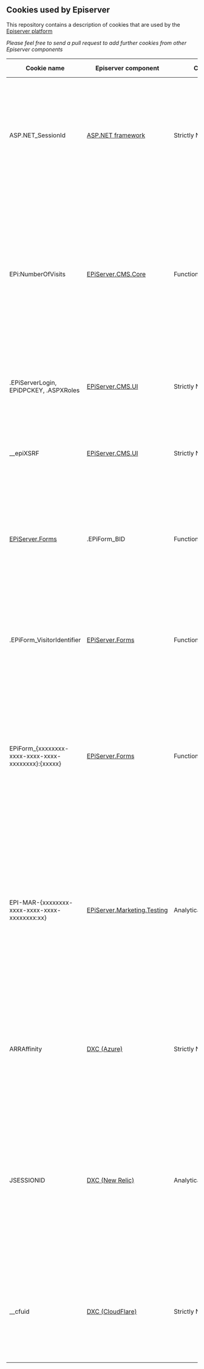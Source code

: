 ## Cookies used by Episerver

This repository contains a description of cookies that are used by the [Episerver platform](http://www.episerver.com/about/privacy/trust-center/)

_Please feel free to send a pull request to add  further cookies from other Episerver components_


|  Cookie name | Episerver component | Category | Lifetime | Purpose / Description | 
| ------------------- | ----------- | -------- | -------- |---------------------- |
| ASP.NET_SessionId | [ASP.NET framework](http://www.asp.net) | Strictly Necessary | Session | This cookie is required to identify requests from the same browser during a limited session time window when browsing the website. This cookie is deleted when you close your browser. |
| EPi:NumberOfVisits | [EPiServer.CMS.Core](http://nuget.episerver.com/en/OtherPages/Package/?packageId=EPiServer.CMS.Core) | Functionality | Persistant (1 year from creation) | This cookie is only used when using the Visitor Group 'Number of Visits' criteria. It is used to store what the number of times you access pages on the site. It allows personalisation of content based on the frequency you have viewed content on the site. |
| .EPiServerLogin, EPiDPCKEY, .ASPXRoles | [EPiServer.CMS.UI](http://nuget.episerver.com/en/OtherPages/Package/?packageId=EPiServer.CMS.UI) | Strictly Necessary | Session | These cookies are used to allow login / access and permissions when using the CMS interface | 
| __epiXSRF | [EPiServer.CMS.UI](http://nuget.episerver.com/en/OtherPages/Package/?packageId=EPiServer.CMS.UI) | Strictly Necessary | Session | This cookie is used to protect the user against cross-site request forgery (XSRF). It is used only by the CMS UI |
| [EPiServer.Forms](http://nuget.episerver.com/en/OtherPages/Package/?packageId=EPiServer.Forms) | .EPiForm_BID | Functionality | Persistant (90 days from creation) | This cookie is used when a visitor submits data to via an Episerver form. This cookie allows us to identification of the form submission made to the site. |
| .EPiForm_VisitorIdentifier | [EPiServer.Forms](http://nuget.episerver.com/en/OtherPages/Package/?packageId=EPiServer.Forms) | Functionality | Persistant (90 days from creation) | This cookie is used when a visitor submits data to via an Episerver form. This cookie allows us to identification of the form submission made to the site. |
| EPiForm_{xxxxxxxx-xxxx-xxxx-xxxx-xxxxxxxx}:{xxxxx} | [EPiServer.Forms](http://nuget.episerver.com/en/OtherPages/Package/?packageId=EPiServer.Forms) | Functionality | Persistant (90 days from creation) | This cookie is used when a visitor submits data via an Episerver form. This cookie stores any partial form submissions so a user can continue with the submission on return. (The xxx refers to a unique identifier) |
| EPI-MAR-{xxxxxxxx-xxxx-xxxx-xxxx-xxxxxxxx:xx} | [EPiServer.Marketing.Testing](http://nuget.episerver.com/en/OtherPages/Package/?packageId=EPiServer.Marketing.Testing) | Analytical/performance | Persistant (variable according th the test) | This cookie is used to record a visitors interaction with a website optimisation test that is running. The data used in this cookie ensures that a user has a consistent experience. The cookie is removed after the test has completed. Typically optimisation tests are short-lived (1 week) | 
| ARRAffinity | [DXC (Azure)](https://blogs.msdn.microsoft.com/devschool/2015/06/19/azure-arraffinity-makes-affinity-cookies/) | Strictly Necessary | Session | This cookie is used to route the request made through a web browser to the same machine in the DXC cloud environment. This cookie is deleted when you close your browser. |
| JSESSIONID | [DXC (New Relic)](https://docs.newrelic.com/docs/browser/new-relic-browser/page-load-timing-resources/new-relic-cookies) | Analytical/performance | Session | This cookie is required to identify requests from the same browser during a limited session time window when browsing the website. This cookie is deleted when you close your browser. We use this cookie to understand how well our website performs for visitors. |
| __cfuid | [DXC (CloudFlare)](https://support.cloudflare.com/hc/en-us/articles/200170156-What-does-the-Cloudflare-cfduid-cookie-do-) | Strictly Necessary | Persistant (1 year from creation) | This cookie is used to speed up page loading times and override any security restrictions that may be applied to a browser based on the IP address it is coming from. |
